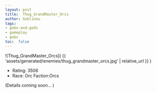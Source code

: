 ```yaml
---
layout: post
title:  Thug_GrandMaster_Orcs
author: Goblinou
tags:
- gobs-and-gods
- gameplay
- gobs
toc:  false
---
```


![Thug_GrandMaster_Orcs]( {{ 'assets/generated/enemies/thug_grandmaster_orcs.jpg' | relative_url }} )
- Rating: 3506
- Race: Orc  Faction:Orcs

(Details coming soon... )